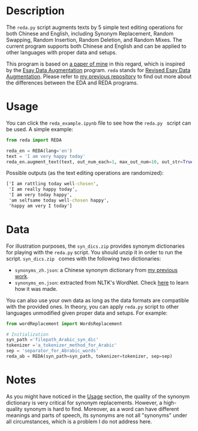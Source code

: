 # Description

The `reda.py` script augments texts by 5 simple text editing operations for both Chinese and English, including Synonym Replacement, Random Swapping, Random Insertion, Random Deletion, and Random Mixes. The current program supports both Chinese and English and can be applied to other languages with proper data and setups.

This program is based on [a paper of mine](https://arxiv.org/abs/2111.14709) in this regard, which is inspired by the [Esay Data Augmentation](https://github.com/jasonwei20/eda_nlp) program. `reda` stands for <ins>Revised Esay Data Augmentation</ins>. Please refer to [my previous repository](https://github.com/jaaack-wang/linguistic-knowledge-in-DA-for-NLP) to find out more about the differences between the EDA and  REDA programs. 

<a name='usage'></a>
# Usage

You can click the `reda_example.ipynb` file to see how the `reda.py ` script can be used. A simple example:

```py
from reda import REDA

reda_en = REDA(lang='en')
text = 'I am very happy today'
reda_en.augment_text(text, out_num_each=1, max_out_num=10, out_str=True)
```

Possible outputs (as the text editing operations are randomized):

```cmd
['I am rattling today well-chosen',
 'I am really happy today',
 'I am very today happy',
 'am selfsame today well-chosen happy',
 'happy am very I today']
```

# Data

For illustration purposes, the `syn_dics.zip` provides synonym dictionaries for playing with the `reda.py` script. You should unzip it in order to run the script. `syn_dics.zip ` comes with the following two dictionaries:

- `synonyms_zh.json`: a Chinese synonym dictionary from [my previous work](https://github.com/jaaack-wang/Chinese-Synonyms/tree/main/Trimmed_Synonyms).
- `synonyms_en.json`: extracted from NLTK's WordNet. Check [here](https://github.com/jaaack-wang/text-augmentation-techniques/blob/main/word_replacement/EnglishSynonymDictMaking.ipynb) to learn how it was made. 


You can also use your own data as long as the data formats are compatible with the provided ones. In theory, you can apply `reda.py` script to other languages unmodified given proper data and setups. For example:

```python
from wordReplacement import WordsReplacement

# Initialization
syn_path ='filepath_Arabic_syn_dic'
tokenizer ='a_tokenizer_method_for_Arabic'
sep = 'separator_for_Abrabic_words'
reda_ab = REDA(syn_path=syn_path, tokenizer=tokenizer, sep=sep)
```



# Notes

As you might have noticed in the [Usage](#usage) section, the quality of the synonym dictionary is very critical for synonym replacements. However, a high-quality synonym is hard to find. Moreover, as a word can have different meanings and parts of speech, its synonyms are not all "synonyms" under all circumstances, which is a problem I do not address here.   